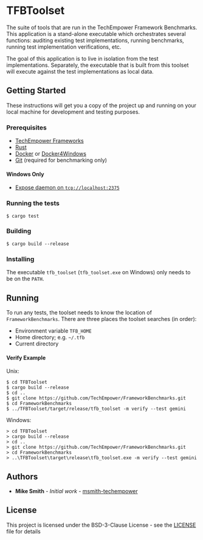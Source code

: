 # TFBToolset

The suite of tools that are run in the TechEmpower Framework
Benchmarks. This application is a stand-alone executable which orchestrates
several functions: auditing existing test implementations, running benchmarks, 
running test implementation verifications, etc.

The goal of this application is to live in isolation from the test 
implementations. Separately, the executable that is built from this toolset
will execute against the test implementations as local data.

## Getting Started

These instructions will get you a copy of the project up and running on your 
local machine for development and testing purposes.

### Prerequisites

* [TechEmpower Frameworks](https://github.com/TechEmpower/FrameworkBenchmarks)
* [Rust](https://rustup.rs/)
* [Docker](https://docs.docker.com/engine/install/) or [Docker4Windows](https://docs.docker.com/docker-for-windows/install/)
* [Git](https://git-scm.com/) (required for benchmarking only)

#### Windows Only

* [Expose daemon on `tcp://localhost:2375`](https://docs.docker.com/docker-for-windows/#general)

### Running the tests

```
$ cargo test
```

### Building

```
$ cargo build --release
```

### Installing

The executable `tfb_toolset` (`tfb_toolset.exe` on Windows) only needs to be on 
the `PATH`.

## Running

To run any tests, the toolset needs to know the location of `FrameworkBenchmarks`.
There are three places the toolset searches (in order):

* Environment variable `TFB_HOME`
* Home directory; e.g. `~/.tfb`
* Current directory

#### Verify Example

Unix:
```
$ cd TFBToolset
$ cargo build --release
$ cd ..
$ git clone https://github.com/TechEmpower/FrameworkBenchmarks.git
$ cd FrameworkBenchmarks
$ ../TFBToolset/target/release/tfb_toolset -m verify --test gemini
```

Windows:
```
> cd TFBToolset
> cargo build --release
> cd ..
> git clone https://github.com/TechEmpower/FrameworkBenchmarks.git
> cd FrameworkBenchmarks
> ..\TFBToolset\target\release\tfb_toolset.exe -m verify --test gemini
```

## Authors

* **Mike Smith** - *Initial work* - [msmith-techempower](https://github.com/msmith-techempower)

## License

This project is licensed under the BSD-3-Clause License - see the [LICENSE](LICENSE) file for details
